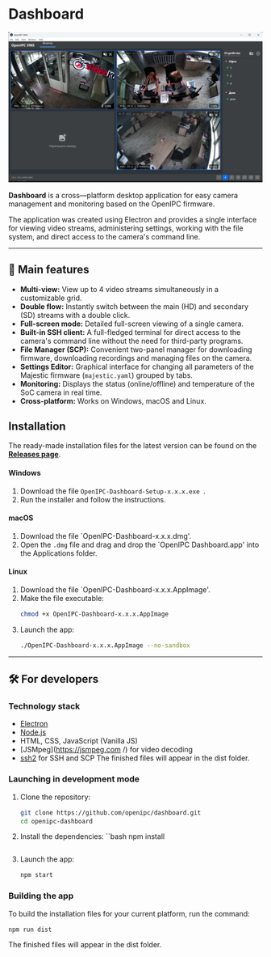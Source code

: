 # Dashboard

![OpenIPC Dashboard Screenshot](build/screenshot.png) 

**Dashboard** is a cross—platform desktop application for easy camera management and monitoring based on the OpenIPC firmware.

The application was created using Electron and provides a single interface for viewing video streams, administering settings, working with the file system, and direct access to the camera's command line.

---

## 🚀 Main features

* **Multi-view:** View up to 4 video streams simultaneously in a customizable grid.
* **Double flow:** Instantly switch between the main (HD) and secondary (SD) streams with a double click.
* **Full-screen mode:** Detailed full-screen viewing of a single camera.
* **Built-in SSH client:** A full-fledged terminal for direct access to the camera's command line without the need for third-party programs.
* **File Manager (SCP):** Convenient two-panel manager for downloading firmware, downloading recordings and managing files on the camera.
* **Settings Editor:** Graphical interface for changing all parameters of the Majestic firmware (`majestic.yaml`) grouped by tabs.
* **Monitoring:** Displays the status (online/offline) and temperature of the SoC camera in real time.
* **Cross-platform:** Works on Windows, macOS and Linux.

## Installation

The ready-made installation files for the latest version can be found on the **[Releases page](https://github.com/openipc/dashboard/releases)**.


#### Windows
1. Download the file `OpenIPC-Dashboard-Setup-x.x.x.exe `.
2. Run the installer and follow the instructions.

#### macOS
1. Download the file `OpenIPC-Dashboard-x.x.x.dmg'.
2. Open the `.dmg` file and drag and drop the `OpenIPC Dashboard.app' into the Applications folder.

#### Linux
1. Download the file `OpenIPC-Dashboard-x.x.x.AppImage'.
2. Make the file executable:
    ```bash
    chmod +x OpenIPC-Dashboard-x.x.x.AppImage
    ```
3. Launch the app:
    ```bash
    ./OpenIPC-Dashboard-x.x.x.AppImage --no-sandbox
    ```

---

## 🛠️ For developers

### Technology stack
*   [Electron](https://www.electronjs.org/)
*   [Node.js](https://nodejs.org/)
*   HTML, CSS, JavaScript (Vanilla JS)
* [JSMpeg](https://jsmpeg.com /) for video decoding
* [ssh2](https://github.com/mscdex/ssh2 ) for SSH and SCP
The finished files will appear in the dist folder.


### Launching in development mode

1. Clone the repository:
    ```bash
    git clone https://github.com/openipc/dashboard.git
    cd openipc-dashboard
    ```

2. Install the dependencies:
``bash
npm install
    ```

3. Launch the app:
    ```bash
    npm start
    ```

### Building the app

To build the installation files for your current platform, run the command:

```bash
npm run dist
```

The finished files will appear in the dist folder.
